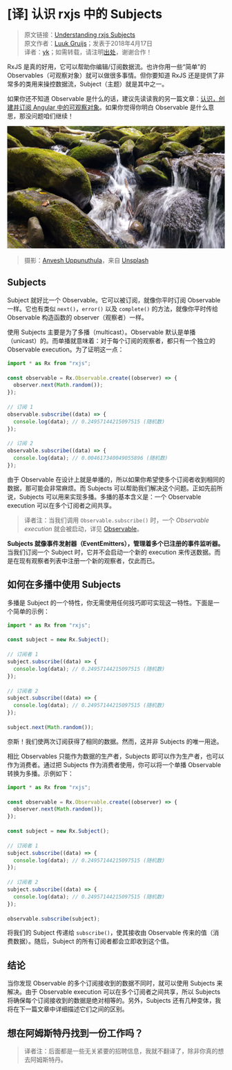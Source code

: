 # [译] 认识 rxjs 中的 Subjects

> 原文链接：[Understanding rxjs Subjects](https://medium.com/@luukgruijs/understanding-rxjs-subjects-339428a1815b)<br/>
> 原文作者：[Luuk Gruijs](https://medium.com/@luukgruijs)；发表于2018年4月17日<br/>
> 译者：[yk](https://github.com/m8524769)；如需转载，请注明[出处](https://github.com/m8524769/RxJS-Article-Translation)，谢谢合作！

RxJS 是真的好用，它可以帮助你编辑/订阅数据流。也许你用一些“简单”的 Observables（可观察对象）就可以做很多事情。但你要知道 RxJS 还是提供了非常多的类用来操控数据流，Subject（主题）就是其中之一。

如果你还不知道 Observable 是什么的话，建议先读读我的另一篇文章：[认识，创建并订阅 Angular 中的可观察对象](https://medium.com/@luukgruijs/understanding-creating-and-subscribing-to-observables-in-angular-426dbf0b04a3)。如果你觉得你明白 Observable 是什么意思，那没问题咱们继续！

![](assets/1_Aovk5ccg_BORDRKkVL9h0A.jpeg)

> 摄影：[Anvesh Uppunuthula](https://unsplash.com/photos/GlT_pCXNU4o?utm_source=unsplash&utm_medium=referral&utm_content=creditCopyText)，来自 [Unsplash](https://unsplash.com/search/photos/stream?utm_source=unsplash&utm_medium=referral&utm_content=creditCopyText)

## Subjects

Subject 就好比一个 Observable。它可以被订阅，就像你平时订阅 Observable 一样。它也有类似 `next()`，`error()` 以及 `complete()` 的方法，就像你平时传给 Observable 构造函数的 observer（观察者）一样。

使用 Subjects 主要是为了多播（multicast）。Observable 默认是单播（unicast）的。而单播就意味着：对于每个订阅的观察者，都只有一个独立的 Observable execution。为了证明这一点：

```javascript
import * as Rx from "rxjs";

const observable = Rx.Observable.create((observer) => {
  observer.next(Math.random());
});

// 订阅 1
observable.subscribe((data) => {
  console.log(data); // 0.24957144215097515 (随机数)
});

// 订阅 2
observable.subscribe((data) => {
  console.log(data); // 0.004617340049055896 (随机数)
});
```

由于 Observable 在设计上就是单播的，所以如果你希望使多个订阅者收到相同的数据，那可能会非常麻烦。而 Subjects 可以帮助我们解决这个问题。正如先前所说，Subjects 可以用来实现多播。多播的基本含义是：一个 Observable execution 可以在多个订阅者之间共享。

> 译者注：当我们调用 `Observable.subscribe()` 时，一个 _Observable execution_ 就会被启动，详见 [Observable](https://rxjs-dev.firebaseapp.com/api/index/class/Observable#subscribe)。

**Subjects 就像事件发射器（EventEmitters），管理着多个已注册的事件监听器。** 当我们订阅一个 Subject 时，它并不会启动一个新的 execution 来传送数据。而是在现有观察者列表中注册一个新的观察者，仅此而已。

## 如何在多播中使用 Subjects

多播是 Subject 的一个特性，你无需使用任何技巧即可实现这一特性。下面是一个简单的示例：

```javascript
import * as Rx from "rxjs";

const subject = new Rx.Subject();

// 订阅者 1
subject.subscribe((data) => {
  console.log(data); // 0.24957144215097515 (随机数)
});

// 订阅者 2
subject.subscribe((data) => {
  console.log(data); // 0.24957144215097515 (随机数)
});

subject.next(Math.random());
```

奈斯！我们使两次订阅获得了相同的数据。然而，这并非 Subjects 的唯一用途。

相比 Observables 只能作为数据的生产者，Subjects 即可以作为生产者，也可以作为消费者。通过把 Subjects 作为消费者使用，你可以将一个单播 Observable 转换为多播。示例如下：

```javascript
import * as Rx from "rxjs";

const observable = Rx.Observable.create((observer) => {
  observer.next(Math.random());
});

const subject = new Rx.Subject();

// 订阅者 1
subject.subscribe((data) => {
  console.log(data); // 0.24957144215097515 (随机数)
});

// 订阅者 2
subject.subscribe((data) => {
  console.log(data); // 0.24957144215097515 (随机数)
});

observable.subscribe(subject);
```

将我们的 Subject 传递给 `subscribe()`，使其接收由 Observable 传来的值（消费数据）。随后，Subject 的所有订阅者都会立即收到这个值。

## 结论

当你发现 Observable 的多个订阅接收到的数据不同时，就可以使用 Subjects 来解决。由于 Observable execution 可以在多个订阅者之间共享，所以 Subjects 将确保每个订阅接收到的数据是绝对相等的。另外，Subjects 还有几种变体，我将在下一篇文章中详细描述它们之间的区别。

## 想在阿姆斯特丹找到一份工作吗？

> 译者注：后面都是一些无关紧要的招聘信息，我就不翻译了，除非你真的想去阿姆斯特丹。
